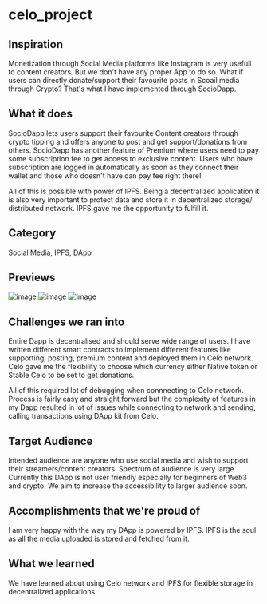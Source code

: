# celo_project

## Inspiration
Monetization through Social Media platforms like Instagram is very usefull to content creators. But we don't have any proper App to do so. What if users can directly donate/support their favourite posts in Scoail media through Crypto? That's what I have implemented through SocioDapp. 

## What it does
SocioDapp lets users support their favourite Content creators through crypto tipping and offers anyone to post and get support/donations from others. 
    SocioDapp has another feature of Premium where users need to pay some subscription fee to get access to exclusive content. Users who have subscription are logged in automatically as soon as they connect their wallet and those who doesn't have can pay fee right there!

All of this is possible with power of IPFS. Being a decentralized application it is also very important to protect data and store it in decentralized storage/ distributed network. IPFS gave me the opportunity to fulfill it.


## Category 
<!--developer tooling, application, wallet, infrastructure, etc-->
Social Media, IPFS, DApp

## Previews
![image](https://user-images.githubusercontent.com/83370533/137597155-455f4973-53e7-4cfd-9414-c18db361a6ca.png)
![image](https://user-images.githubusercontent.com/83370533/137597171-a930d755-8698-4a24-b485-5f75d15c280f.png)
![image](https://user-images.githubusercontent.com/83370533/137597178-0ce5d225-2fba-4e97-9578-9669062fde6f.png)



## Challenges we ran into
Entire Dapp is decentralised and should serve wide range of users. I have written different smart contracts to implement different features like supporting, posting, premium content and deployed them in Celo network. Celo gave me the flexibility to choose which currency either Native token or Stable Celo to be set to get donations.

All of this required lot of debugging when connnecting to Celo network. Process is fairly easy and straight forward but the complexity of features in my Dapp resulted in lot of issues while connecting to network and sending, calling transactions using DApp kit from Celo.


## Target Audience
<!--Describe who will be your project's users-->
Intended audience are anyone who use social media and wish to support their streamers/content creators. Spectrum of audience is very large. Currently this DApp is not user friendly especially for beginners of Web3 and crypto. We aim to increase the accessibility to larger audience soon.

## Accomplishments that we're proud of
I am very happy with the way my DApp is powered by IPFS. IPFS is the soul as all the media uploaded is stored and fetched from it.
## What we learned
We have learned about using Celo network and IPFS for flexible storage in decentralized applications.

